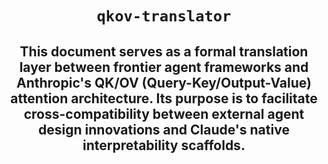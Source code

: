 <div align="center">

# **`qkov-translator`**
## This document serves as a formal translation layer between frontier agent frameworks and Anthropic's QK/OV (Query-Key/Output-Value) attention architecture. Its purpose is to facilitate cross-compatibility between external agent design innovations and Claude's native interpretability scaffolds.

</div>

